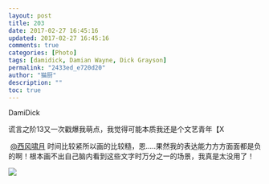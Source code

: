 ```yaml
---
layout: post
title: 203
date: 2017-02-27 16:45:16
updated: 2017-02-27 16:45:16
comments: true
categories: [Photo]
tags: [damidick, Damian Wayne, Dick Grayson]
permalink: "2433ed_e720d20"
author: "猫厨"
description: ""
toc: true
---
```


<p>DamiDick</p> 
<p>谎言之阶13又一次戳爆我萌点，我觉得可能本质我还是个文艺青年【X</p> 
<p>&nbsp;<a target="_blank" loftermentionblogid="484406819" href="http://www.lofter.com/mentionredirect.do?blogId=484406819"  >@西风啸月</a>&nbsp;时间比较紧所以画的比较糙，恩.....果然我的表达能力方方面面都是负的啊！根本画不出自己脑内看到这些文字时万分之一的场景，我真是太没用了！</p>

![](/img/img_cVZNdzJtQk9JV2NHT2dwdEgwcFZGcmVHUlpucUFkYm12NmErdUkzV0c5WXdsaVYyRCt0RWlnPT0.jpg)